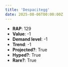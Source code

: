 ```yaml
---
title: 'Despacitegg'
date: 2025-08-06T00:00:00Z
---
```

- **RAP**: 129
- **Value**: -1
- **Demand level**: -1
- **Trend**: -1
- **Projected?**: True
- **Hyped?**: True
- **Rare?**: True
